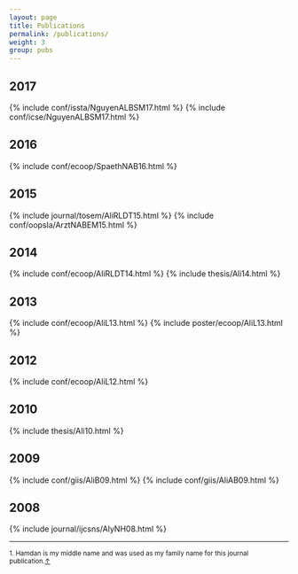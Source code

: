 ```yaml
---
layout: page
title: Publications
permalink: /publications/
weight: 3
group: pubs
---
```


## 2017 ##
{% include conf/issta/NguyenALBSM17.html %}
{% include conf/icse/NguyenALBSM17.html %}

## 2016 ##
{% include conf/ecoop/SpaethNAB16.html %}

## 2015 ##
{% include journal/tosem/AliRLDT15.html %}
{% include conf/oopsla/ArztNABEM15.html %}

## 2014 ##
{% include conf/ecoop/AliRLDT14.html %}
{% include thesis/Ali14.html %}

## 2013 ##
{% include conf/ecoop/AliL13.html %}
{% include poster/ecoop/AliL13.html %}

## 2012 ##
{% include conf/ecoop/AliL12.html %}

## 2010 ##
{% include thesis/Ali10.html %}

## 2009 ##
{% include conf/giis/AliB09.html %}
{% include conf/giis/AliAB09.html %}

## 2008 ##
{% include journal/ijcsns/AlyNH08.html %}

---

<sup id="fn1">1. Hamdan is my middle name and was used as my family name for this journal publication.<a href="#ref1" title="Jump back">&uarr;</a></sup>

